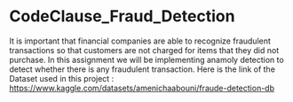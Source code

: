# CodeClause_Fraud_Detection
It is important that financial companies are able to recognize fraudulent transactions so that customers are not charged for items that they did not purchase. In this assignment we will be implementing anamoly detection to detect whether there is any fraudulent transaction.
Here is the link of the Dataset used in this project : https://www.kaggle.com/datasets/amenichaabouni/fraude-detection-db
